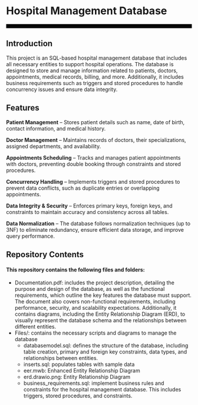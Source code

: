# Hospital Management Database

<hr style="border: 5px solid black;" />

## Introduction
This project is an SQL-based hospital management database that includes all necessary entities to support hospital operations. The database is designed to store and manage information related to patients, doctors, appointments, medical records, billing, and more. Additionally, it includes business requirements such as triggers and stored procedures to handle concurrency issues and ensure data integrity.

## Features
**Patient Management** – Stores patient details such as name, date of birth, contact information, and medical history.

**Doctor Management** – Maintains records of doctors, their specializations, assigned departments, and availability.

**Appointments Scheduling** – Tracks and manages patient appointments with doctors, preventing double booking through constraints and stored procedures.

**Concurrency Handling** – Implements triggers and stored procedures to prevent data conflicts, such as duplicate entries or overlapping appointments.

**Data Integrity & Security** – Enforces primary keys, foreign keys, and constraints to maintain accuracy and consistency across all tables.

**Data Normalization** – The database follows normalization techniques (up to 3NF) to eliminate redundancy, ensure efficient data storage, and improve query performance.

## Repository Contents
#### This repository contains the following files and folders:
- Documentation.pdf: includes the project description, detailing the purpose and design of the database, as well as the functional requirements, which outline the key features the database must support. The document also covers non-functional requirements, including performance, security, and scalability expectations. Additionally, it contains diagrams, including the Entity Relationship Diagram (ERD), to visually represent the database schema and the relationships between different entities.
-  Files/: contains the necessary scripts and diagrams to manage the database
     - databasemodel.sql: defines the structure of the database, 
       including table creation, primary and foreign key 
       constraints, data types, and relationships between entities.
     - inserts.sql: populates tables with sample data
     - eer.mwb: Enhanced Entity Relationship Diagram
     - erd.drawio.png: Entity Relationship Diagram
     - business_requirements.sql: implement business rules and             constraints for the hospital management database. This 
       includes triggers, stored procedures, and constraints.




